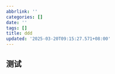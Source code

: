 ```yaml
---
abbrlink: ''
categories: []
date: ''
tags: []
title: ddd
updated: '2025-03-20T09:15:27.571+08:00'
---
```

## 测试
